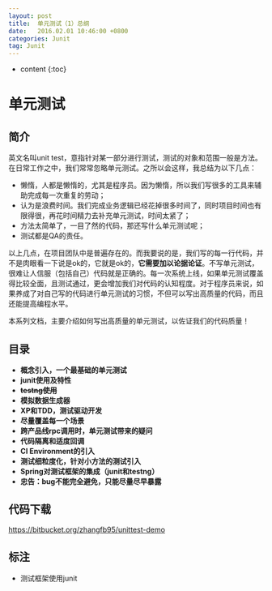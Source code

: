 ```yaml
---
layout: post
title:  单元测试（1）总纲
date:   2016.02.01 10:46:00 +0800
categories: Junit
tag: Junit
---
```


* content
{:toc}

# 单元测试

## 简介

英文名叫unit test，意指针对某一部分进行测试，测试的对象和范围一般是方法。在日常工作之中，我们常常忽略单元测试。之所以会这样，我总结为以下几点：

- 懒惰，人都是懒惰的，尤其是程序员。因为懒惰，所以我们写很多的工具来辅助完成每一次重复的劳动；
- 认为是浪费时间。我们完成业务逻辑已经花掉很多时间了，同时项目时间也有限得很，再花时间精力去补充单元测试，时间太紧了；
- 方法太简单了，一目了然的代码，那还写什么单元测试呢；
- 测试都是QA的责任。

以上几点，在项目团队中是普遍存在的。而我要说的是，我们写的每一行代码，并不是肉眼看一下说是ok的，它就是ok的，**它需要加以论据论证**。不写单元测试，很难让人信服（包括自己）代码就是正确的。每一次系统上线，如果单元测试覆盖得比较全面，且测试通过，更会增加我们对代码的认知程度。对于程序员来说，如果养成了对自己写的代码进行单元测试的习惯，不但可以写出高质量的代码，而且还能提高编程水平。

本系列文档，主要介绍如何写出高质量的单元测试，以佐证我们的代码质量！


## 目录

 - **概念引入，一个最基础的单元测试**
 - **junit使用及特性**
 - **~~testng使用~~**
 - **模拟数据生成器**
 - **XP和TDD，测试驱动开发**
 - **尽量覆盖每一个场景**
 - **跨产品线rpc调用时，单元测试带来的疑问**
 - **代码隔离和适度回调**
 - **CI Environment的引入**
 - **测试细粒度化，针对小方法的测试引入**
 - **Spring对测试框架的集成（junit和testng）**
 - **忠告：bug不能完全避免，只能尽量尽早暴露**

## 代码下载

https://bitbucket.org/zhangfb95/unittest-demo

## 标注

 - 测试框架使用junit